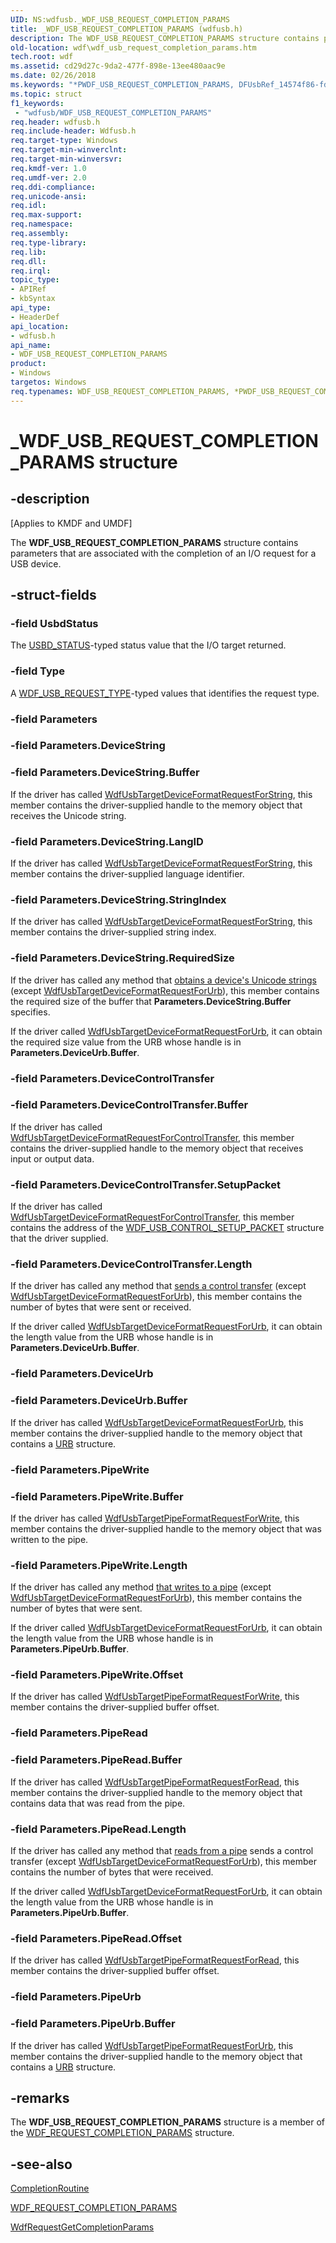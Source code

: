 ```yaml
---
UID: NS:wdfusb._WDF_USB_REQUEST_COMPLETION_PARAMS
title: _WDF_USB_REQUEST_COMPLETION_PARAMS (wdfusb.h)
description: The WDF_USB_REQUEST_COMPLETION_PARAMS structure contains parameters that are associated with the completion of an I/O request for a USB device.
old-location: wdf\wdf_usb_request_completion_params.htm
tech.root: wdf
ms.assetid: cd29d27c-9da2-477f-898e-13ee480aac9e
ms.date: 02/26/2018
ms.keywords: "*PWDF_USB_REQUEST_COMPLETION_PARAMS, DFUsbRef_14574f86-fd65-41df-be8e-557f6fe09c4f.xml, PWDF_USB_REQUEST_COMPLETION_PARAMS, PWDF_USB_REQUEST_COMPLETION_PARAMS structure pointer, WDF_USB_REQUEST_COMPLETION_PARAMS, WDF_USB_REQUEST_COMPLETION_PARAMS structure, _WDF_USB_REQUEST_COMPLETION_PARAMS, kmdf.wdf_usb_request_completion_params, wdf.wdf_usb_request_completion_params, wdfusb/PWDF_USB_REQUEST_COMPLETION_PARAMS, wdfusb/WDF_USB_REQUEST_COMPLETION_PARAMS"
ms.topic: struct
f1_keywords:
 - "wdfusb/WDF_USB_REQUEST_COMPLETION_PARAMS"
req.header: wdfusb.h
req.include-header: Wdfusb.h
req.target-type: Windows
req.target-min-winverclnt: 
req.target-min-winversvr: 
req.kmdf-ver: 1.0
req.umdf-ver: 2.0
req.ddi-compliance: 
req.unicode-ansi: 
req.idl: 
req.max-support: 
req.namespace: 
req.assembly: 
req.type-library: 
req.lib: 
req.dll: 
req.irql: 
topic_type:
- APIRef
- kbSyntax
api_type:
- HeaderDef
api_location:
- wdfusb.h
api_name:
- WDF_USB_REQUEST_COMPLETION_PARAMS
product:
- Windows
targetos: Windows
req.typenames: WDF_USB_REQUEST_COMPLETION_PARAMS, *PWDF_USB_REQUEST_COMPLETION_PARAMS
---
```


# _WDF_USB_REQUEST_COMPLETION_PARAMS structure


## -description


<p class="CCE_Message">[Applies to KMDF and UMDF]</p>

The <b>WDF_USB_REQUEST_COMPLETION_PARAMS</b> structure contains parameters that are associated with the completion of an I/O request for a USB device.


## -struct-fields




### -field UsbdStatus

The <a href="https://docs.microsoft.com/previous-versions/windows/hardware/drivers/ff539136(v=vs.85)">USBD_STATUS</a>-typed status value that the I/O target returned.


### -field Type

A <a href="https://docs.microsoft.com/windows-hardware/drivers/ddi/wdfusb/ne-wdfusb-_wdf_usb_request_type">WDF_USB_REQUEST_TYPE</a>-typed values that identifies the request type.


### -field Parameters


### -field Parameters.DeviceString


### -field Parameters.DeviceString.Buffer

If the driver has called <a href="https://docs.microsoft.com/windows-hardware/drivers/ddi/wdfusb/nf-wdfusb-wdfusbtargetdeviceformatrequestforstring">WdfUsbTargetDeviceFormatRequestForString</a>, this member contains the driver-supplied handle to the memory object that receives the Unicode string.


### -field Parameters.DeviceString.LangID

If the driver has called <a href="https://docs.microsoft.com/windows-hardware/drivers/ddi/wdfusb/nf-wdfusb-wdfusbtargetdeviceformatrequestforstring">WdfUsbTargetDeviceFormatRequestForString</a>, this member contains the driver-supplied language identifier.


### -field Parameters.DeviceString.StringIndex

If the driver has called <a href="https://docs.microsoft.com/windows-hardware/drivers/ddi/wdfusb/nf-wdfusb-wdfusbtargetdeviceformatrequestforstring">WdfUsbTargetDeviceFormatRequestForString</a>, this member contains the driver-supplied string index.


### -field Parameters.DeviceString.RequiredSize

If the driver has called any method that <a href="https://docs.microsoft.com/windows-hardware/drivers/wdf/working-with-usb-devices">obtains a device's Unicode strings</a> (except <a href="https://docs.microsoft.com/windows-hardware/drivers/ddi/wdfusb/nf-wdfusb-wdfusbtargetdeviceformatrequestforurb">WdfUsbTargetDeviceFormatRequestForUrb</a>), this member contains the required size of the buffer that <b>Parameters.DeviceString.Buffer</b> specifies. 

If the driver called <a href="https://docs.microsoft.com/windows-hardware/drivers/ddi/wdfusb/nf-wdfusb-wdfusbtargetdeviceformatrequestforurb">WdfUsbTargetDeviceFormatRequestForUrb</a>, it can obtain the required size value from the URB whose handle is in <b>Parameters.DeviceUrb.Buffer</b>.


### -field Parameters.DeviceControlTransfer


### -field Parameters.DeviceControlTransfer.Buffer

If the driver has called <a href="https://docs.microsoft.com/windows-hardware/drivers/ddi/wdfusb/nf-wdfusb-wdfusbtargetdeviceformatrequestforcontroltransfer">WdfUsbTargetDeviceFormatRequestForControlTransfer</a>, this member contains the driver-supplied handle to the memory object that receives input or output data.


### -field Parameters.DeviceControlTransfer.SetupPacket

If the driver has called <a href="https://docs.microsoft.com/windows-hardware/drivers/ddi/wdfusb/nf-wdfusb-wdfusbtargetdeviceformatrequestforcontroltransfer">WdfUsbTargetDeviceFormatRequestForControlTransfer</a>, this member contains the address of the <a href="https://docs.microsoft.com/windows-hardware/drivers/ddi/wdfusb/ns-wdfusb-_wdf_usb_control_setup_packet">WDF_USB_CONTROL_SETUP_PACKET</a> structure that the driver supplied.


### -field Parameters.DeviceControlTransfer.Length

If the driver has called any method that <a href="https://docs.microsoft.com/windows-hardware/drivers/wdf/working-with-usb-devices">sends a control transfer</a> (except <a href="https://docs.microsoft.com/windows-hardware/drivers/ddi/wdfusb/nf-wdfusb-wdfusbtargetdeviceformatrequestforurb">WdfUsbTargetDeviceFormatRequestForUrb</a>), this member contains the number of bytes that were sent or received. 

If the driver called <a href="https://docs.microsoft.com/windows-hardware/drivers/ddi/wdfusb/nf-wdfusb-wdfusbtargetdeviceformatrequestforurb">WdfUsbTargetDeviceFormatRequestForUrb</a>, it can obtain the length value from the URB whose handle is in <b>Parameters.DeviceUrb.Buffer</b>.


### -field Parameters.DeviceUrb


### -field Parameters.DeviceUrb.Buffer

If the driver has called <a href="https://docs.microsoft.com/windows-hardware/drivers/ddi/wdfusb/nf-wdfusb-wdfusbtargetdeviceformatrequestforurb">WdfUsbTargetDeviceFormatRequestForUrb</a>, this member contains the driver-supplied handle to the memory object that contains a <a href="https://docs.microsoft.com/windows-hardware/drivers/ddi/usb/ns-usb-_urb">URB</a> structure.


### -field Parameters.PipeWrite


### -field Parameters.PipeWrite.Buffer

If the driver has called <a href="https://docs.microsoft.com/windows-hardware/drivers/ddi/wdfusb/nf-wdfusb-wdfusbtargetpipeformatrequestforwrite">WdfUsbTargetPipeFormatRequestForWrite</a>, this member contains the driver-supplied handle to the memory object that was written to the pipe.


### -field Parameters.PipeWrite.Length

If the driver has called any method <a href="https://docs.microsoft.com/windows-hardware/drivers/wdf/working-with-usb-pipes">that writes to a pipe</a> (except <a href="https://docs.microsoft.com/windows-hardware/drivers/ddi/wdfusb/nf-wdfusb-wdfusbtargetdeviceformatrequestforurb">WdfUsbTargetDeviceFormatRequestForUrb</a>), this member contains the number of bytes that were sent. 

If the driver called <a href="https://docs.microsoft.com/windows-hardware/drivers/ddi/wdfusb/nf-wdfusb-wdfusbtargetdeviceformatrequestforurb">WdfUsbTargetDeviceFormatRequestForUrb</a>, it can obtain the length value from the URB whose handle is in <b>Parameters.PipeUrb.Buffer</b>.


### -field Parameters.PipeWrite.Offset

If the driver has called <a href="https://docs.microsoft.com/windows-hardware/drivers/ddi/wdfusb/nf-wdfusb-wdfusbtargetpipeformatrequestforwrite">WdfUsbTargetPipeFormatRequestForWrite</a>, this member contains the driver-supplied buffer offset. 


### -field Parameters.PipeRead


### -field Parameters.PipeRead.Buffer

If the driver has called <a href="https://docs.microsoft.com/windows-hardware/drivers/ddi/wdfusb/nf-wdfusb-wdfusbtargetpipeformatrequestforread">WdfUsbTargetPipeFormatRequestForRead</a>, this member contains the driver-supplied handle to the memory object that contains data that was read from the pipe.


### -field Parameters.PipeRead.Length

If the driver has called any method that <a href="https://docs.microsoft.com/windows-hardware/drivers/wdf/working-with-usb-pipes">reads from a pipe</a> sends a control transfer (except <a href="https://docs.microsoft.com/windows-hardware/drivers/ddi/wdfusb/nf-wdfusb-wdfusbtargetdeviceformatrequestforurb">WdfUsbTargetDeviceFormatRequestForUrb</a>), this member contains the number of bytes that were received. 

If the driver called <a href="https://docs.microsoft.com/windows-hardware/drivers/ddi/wdfusb/nf-wdfusb-wdfusbtargetdeviceformatrequestforurb">WdfUsbTargetDeviceFormatRequestForUrb</a>, it can obtain the length value from the URB whose handle is in <b>Parameters.PipeUrb.Buffer</b>.


### -field Parameters.PipeRead.Offset

If the driver has called <a href="https://docs.microsoft.com/windows-hardware/drivers/ddi/wdfusb/nf-wdfusb-wdfusbtargetpipeformatrequestforread">WdfUsbTargetPipeFormatRequestForRead</a>, this member contains the driver-supplied buffer offset. 


### -field Parameters.PipeUrb


### -field Parameters.PipeUrb.Buffer

If the driver has called <a href="https://docs.microsoft.com/windows-hardware/drivers/ddi/wdfusb/nf-wdfusb-wdfusbtargetpipeformatrequestforurb">WdfUsbTargetPipeFormatRequestForUrb</a>, this member contains the driver-supplied handle to the memory object that contains a <a href="https://docs.microsoft.com/windows-hardware/drivers/ddi/usb/ns-usb-_urb">URB</a> structure.


## -remarks



The <b>WDF_USB_REQUEST_COMPLETION_PARAMS</b> structure is a member of the <a href="https://docs.microsoft.com/windows-hardware/drivers/ddi/wdfrequest/ns-wdfrequest-_wdf_request_completion_params">WDF_REQUEST_COMPLETION_PARAMS</a> structure.




## -see-also




<a href="https://docs.microsoft.com/windows-hardware/drivers/ddi/wdfrequest/nc-wdfrequest-evt_wdf_request_completion_routine">CompletionRoutine</a>



<a href="https://docs.microsoft.com/windows-hardware/drivers/ddi/wdfrequest/ns-wdfrequest-_wdf_request_completion_params">WDF_REQUEST_COMPLETION_PARAMS</a>



<a href="https://docs.microsoft.com/windows-hardware/drivers/ddi/wdfrequest/nf-wdfrequest-wdfrequestgetcompletionparams">WdfRequestGetCompletionParams</a>
 

 


